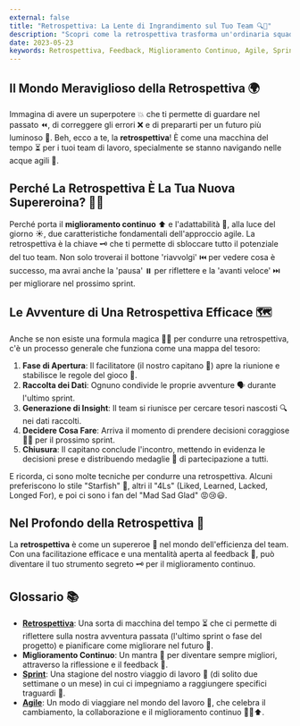 ```yaml
---
external: false
title: "Retrospettiva: La Lente di Ingrandimento sul Tuo Team 🔍👥"
description: "Scopri come la retrospettiva trasforma un'ordinaria squadra di lavoro in un team di supereroi produttivi 🦸‍♀️🦸‍♂️. E no, non servono i raggi X!"
date: 2023-05-23
keywords: Retrospettiva, Feedback, Miglioramento Continuo, Agile, Sprint
---
```


## Il Mondo Meraviglioso della Retrospettiva 🌍

Immagina di avere un superpotere 💥 che ti permette di guardare nel passato ⏪, di correggere gli errori ❌ e di prepararti per un futuro più luminoso 🔆. Beh, ecco a te, la **retrospettiva**! È come una macchina del tempo ⏳ per i tuoi team di lavoro, specialmente se stanno navigando nelle acque agili 🌊.

## Perché La Retrospettiva È La Tua Nuova Supereroina? 🦸‍♀️

Perché porta il **miglioramento continuo** ⬆️ e l'adattabilità 🔄, alla luce del giorno ☀️, due caratteristiche fondamentali dell'approccio agile. La retrospettiva è la chiave 🗝️ che ti permette di sbloccare tutto il potenziale del tuo team. Non solo troverai il bottone 'riavvolgi' ⏮️ per vedere cosa è successo, ma avrai anche la 'pausa' ⏸️ per riflettere e la 'avanti veloce' ⏭️ per migliorare nel prossimo sprint.

## Le Avventure di Una Retrospettiva Efficace 🗺️

Anche se non esiste una formula magica 🧙‍♂️ per condurre una retrospettiva, c'è un processo generale che funziona come una mappa del tesoro:

1. **Fase di Apertura**: Il facilitatore (il nostro capitano 🧢) apre la riunione e stabilisce le regole del gioco 📜.
2. **Raccolta dei Dati**: Ognuno condivide le proprie avventure 🗣️ durante l'ultimo sprint.
3. **Generazione di Insight**: Il team si riunisce per cercare tesori nascosti 🔍 nei dati raccolti.
4. **Decidere Cosa Fare**: Arriva il momento di prendere decisioni coraggiose 🦸‍♂️ per il prossimo sprint.
5. **Chiusura**: Il capitano conclude l'incontro, mettendo in evidenza le decisioni prese e distribuendo medaglie 🥇 di partecipazione a tutti.

E ricorda, ci sono molte tecniche per condurre una retrospettiva. Alcuni preferiscono lo stile "Starfish" 🌟, altri il "4Ls" (Liked, Learned, Lacked, Longed For), e poi ci sono i fan del "Mad Sad Glad" 😡😢😃.

## Nel Profondo della Retrospettiva 🌊

La **retrospettiva** è come un supereroe 🦸 nel mondo dell'efficienza del team. Con una facilitazione efficace e una mentalità aperta al feedback 💬, può diventare il tuo strumento segreto 🗝️ per il miglioramento continuo.

## Glossario 📚

- [**Retrospettiva**](/blog/la-retrospettiva): Una sorta di macchina del tempo ⏳ che ci permette di riflettere sulla nostra avventura passata (l'ultimo sprint o fase del progetto) e pianificare come migliorare nel futuro 🚀.
- **Miglioramento Continuo**: Un mantra 📿 per diventare sempre migliori, attraverso la riflessione e il feedback 💭.
- [**Sprint**](/blog/la-danza-dello-sprint): Una stagione del nostro viaggio di lavoro 🧭 (di solito due settimane o un mese) in cui ci impegniamo a raggiungere specifici traguardi 🏁.
- [**Agile**](/blog/agile): Un modo di viaggiare nel mondo del lavoro 💼, che celebra il cambiamento, la collaborazione e il miglioramento continuo 🔄🤝⬆️.
